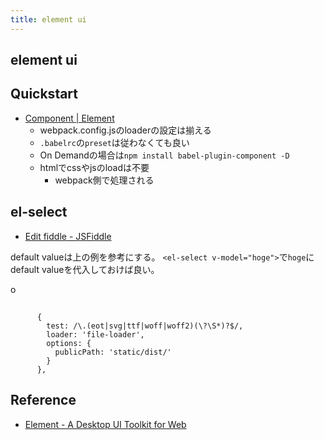 ```yaml
---
title: element ui
---
```


## element ui

## Quickstart
* [Component | Element](http://element.eleme.io/#/en-US/component/quickstart)
    * webpack.config.jsのloaderの設定は揃える
    * `.babelrc`の`preset`は従わなくても良い
    * On Demandの場合は`npm install babel-plugin-component -D`
    * htmlでcssやjsのloadは不要
        * webpack側で処理される



## el-select
* [Edit fiddle - JSFiddle](http://jsfiddle.net/vcgftLvn/21/)


default valueは上の例を参考にする。
`<el-select v-model="hoge">`で`hoge`にdefault valueを代入しておけば良い。

o
## 

```
      {
        test: /\.(eot|svg|ttf|woff|woff2)(\?\S*)?$/,
        loader: 'file-loader',
        options: {
          publicPath: 'static/dist/'
        }
      },
```

## Reference
* [Element - A Desktop UI Toolkit for Web](http://element.eleme.io/#/en-US)
